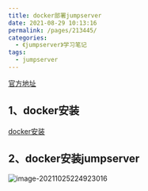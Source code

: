 ```yaml
---
title: docker部署jumpserver
date: 2021-08-29 10:13:16
permalink: /pages/213445/
categories:
  - 《jumpserver》学习笔记
tags:
  - jumpserver
---
```


[官方地址](https://www.jumpserver.org/)

<!-- more -->

## 1、docker安装

[docker安装](/pages/docker/)

## 2、docker安装jumpserver

![image-20211025224923016](https://cdn.jsdelivr.net/gh/lzq70112/images/blog/image-20211025224923016.png)

